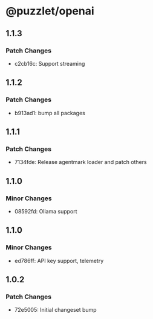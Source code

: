 # @puzzlet/openai

## 1.1.3

### Patch Changes

- c2cb16c: Support streaming

## 1.1.2

### Patch Changes

- b913ad1: bump all packages

## 1.1.1

### Patch Changes

- 7134fde: Release agentmark loader and patch others

## 1.1.0

### Minor Changes

- 08592fd: Ollama support

## 1.1.0

### Minor Changes

- ed786ff: API key support, telemetry

## 1.0.2

### Patch Changes

- 72e5005: Initial changeset bump
